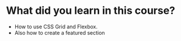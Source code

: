 # What did you learn in this course?
* How to use CSS Grid and Flexbox.
* Also how to create a featured section
